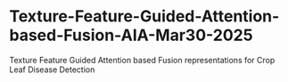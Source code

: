 # Texture-Feature-Guided-Attention-based-Fusion-AIA-Mar30-2025
Texture Feature Guided Attention based Fusion representations for Crop Leaf Disease Detection
